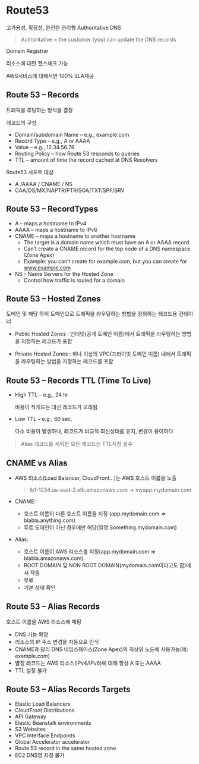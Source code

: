 # Route53

고가용성, 확장성, 완전한 관리형 Authoritative DNS
> Authoritative = the customer (you) can update the DNS records

Domain Registrar

리소스에 대한 헬스체크 가능

AWS서비스에 대해서만 100% SLA제공

## Route 53 – Records

트래픽을 루팅하는 방식을 결정

레코드의 구성
- Domain/subdomain Name – e.g., example.com
- Record Type – e.g., A or AAAA
- Value – e.g., 12.34.56.78
- Routing Policy – how Route 53 responds to queries
- TTL – amount of time the record cached at DNS Resolvers

Route53 서포트 대상
- A /AAAA / CNAME / NS
- CAA/DS/MX/NAPTR/PTR/SOA/TXT/SPF/SRV

## Route 53 – RecordTypes
- A – maps a hostname to IPv4
- AAAA – maps a hostname to IPv6
- CNAME – maps a hostname to another hostname
    - The target is a domain name which must have an A or AAAA record
    - Can’t create a CNAME record for the top node of a DNS namespace (Zone Apex)
    - Example: you can’t create for example.com, but you can create for www.example.com
- NS – Name Servers for the Hosted Zone
    - Control how traffic is routed for a domain

## Route 53 – Hosted Zones
도메인 및 해당 하위 도메인으로 트래픽을 라우팅하는 방법을 정의하는 레코드용 컨테이너

- Public Hosted Zones : 인터넷(공개 도메인 이름)에서 트래픽을 라우팅하는 방법을 지정하는 레코드가 포함

- Private Hosted Zones : 하나 이상의 VPC(프라이빗 도메인 이름) 내에서 트래픽을 라우팅하는 방법을 지정하는 레코드를 포함

## Route 53 – Records TTL (Time To Live)
- High TTL – e.g., 24 hr
    
    비용이 적게드는 대신 레코드가 오래됨
- Low TTL – e.g., 60 sec.

    다소 비용이 발생하나, 레코드가 비교적 최신상태를 유지, 변경이 용이하다

> Alias 레코드를 제외한 모든 레코드는 TTL지정 필수

## CNAME vs Alias

- AWS 리소스(Load Balancer, CloudFront...)는 AWS 호스트 이름을 노출
    > lb1-1234.us-east-2.elb.amazonaws.com -> myapp.mydomain.com

- CNAME:
     - 호스트 이름이 다른 호스트 이름을 지정 (app.mydomain.com => blabla.anything.com) 
     - 루트 도메인이 아닌 경우에만 해당(일명 Something.mydomain.com)
- Alias:
    - 호스트 이름이 AWS 리소스를 지정(app.mydomain.com => blabla.amazonaws.com).
    - ROOT DOMAIN 및 NON ROOT DOMAIN(mydomain.com이라고도 함)에서 작동
    - 무료
    - 기본 상태 확인
    
## Route 53 – Alias Records
호스트 이름을 AWS 리소스에 매핑

- DNS 기능 확장
- 리소스의 IP 주소 변경을 자동으로 인식
- CNAME과 달리 DNS 네임스페이스(Zone Apex)의 최상위 노드에 사용가능(예: example.com)
- 별칭 레코드는 AWS 리소스(IPv4/IPv6)에 대해 항상 A 또는 AAAA 
- TTL 설정 불가

## Route 53 – Alias Records Targets
- Elastic Load Balancers
- CloudFront Distributions
- API Gateway
- Elastic Beanstalk environments
- S3 Websites
- VPC Interface Endpoints
- Global Accelerator accelerator
- Route 53 record in the same hosted zone
- EC2 DNS명 지정 불가


